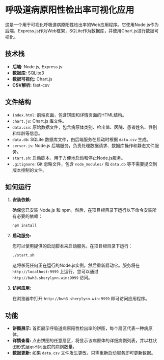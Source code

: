 # 呼吸道病原阳性检出率可视化应用

这是一个用于可视化呼吸道病原阳性检出率的Web应用程序。它使用Node.js作为后端，Express.js作为Web框架，SQLite作为数据库，并使用Chart.js进行数据可视化。

## 技术栈

*   **后端:** Node.js, Express.js
*   **数据库:** SQLite3
*   **数据可视化:** Chart.js
*   **CSV解析:** fast-csv

## 文件结构

*   `index.html`: 前端页面，包含饼图和详情页面的HTML结构。
*   `chart.js`: Chart.js 库文件。
*   `data.csv`: 原始数据文件，包含病原体类别、检出值、医院、患者姓名、性别和年龄等信息。
*   `data.db`: SQLite 数据库文件，由后端服务在启动时根据 `data.csv` 生成。
*   `server.js`: Node.js 后端服务，负责处理数据请求、数据库操作和静态文件服务。
*   `start.sh`: 启动脚本，用于方便地启动和停止Node.js服务。
*   `.gitignore`: Git 忽略文件，包含 `node_modules/` 和 `data.db` 等不需要提交到版本控制的文件。

## 如何运行

1.  **安装依赖:**

    确保您已安装 Node.js 和 npm。然后，在项目根目录下运行以下命令安装所有必要的依赖：

    ```bash
    npm install
    ```

2.  **启动服务:**

    您可以使用提供的启动脚本来启动服务。在项目根目录下运行：

    ```bash
    ./start.sh
    ```

    这将杀死任何正在运行的Node.js实例，然后重新启动它。服务将在 `http://localhost:9999` 上运行，您可以通过 `http://bwh3.sherylynn.win:9999` 访问。

3.  **访问应用:**

    在浏览器中打开 `http://bwh3.sherylynn.win:9999` 即可访问应用程序。

## 功能

*   **饼图展示:** 首页展示呼吸道病原阳性检出率的饼图，每个扇区代表一种病原体。
*   **详情查看:** 点击饼图的任意扇区，将显示该病原体的详细病例列表，并以柱状图形式展示不同医院的病例数量。
*   **数据更新:** 如果 `data.csv` 文件发生更改，只需重新启动服务即可更新数据。
